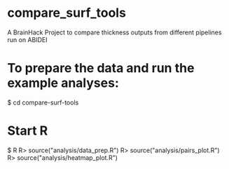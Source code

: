 # compare_surf_tools
A BrainHack Project to compare thickness outputs from different pipelines run on ABIDEI

# To prepare the data and run the example analyses:

$ cd compare-surf-tools
# Start R
$ R
R> source("analysis/data_prep.R")
R> source("analysis/pairs_plot.R")
R> source("analysis/heatmap_plot.R")

